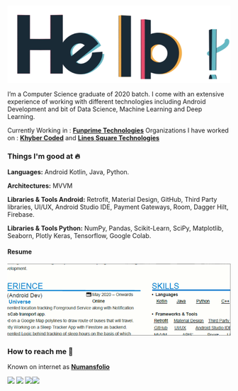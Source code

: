 ![**Hello there**](https://github.com/iNuman/GitHubStats/blob/master/hello.gif "Header")

I’m a Computer Science graduate of 2020 batch. I come with an extensive experience of working with different technologies including Android Development and bit of Data Science, Machine Learning and Deep Learning.

Currently Working in : [**Funprime Technologies**](https://funprimetechnology.com/)
Organizations I have worked on : [**Khyber Coded**](http://khybercoded.com/) and [**Lines Square Technologies**](https://linesquaretech.com/)

### Things I'm good at :fire:
**Languages:** Android Kotlin, Java, Python.

**Architectures:** MVVM

**Libraries & Tools Android:** Retrofit, Material Design, GitHub, Third Party libraries, UI/UX, Android Studio IDE, Payment Gateways, Room, Dagger Hilt, Firebase.

**Libraries & Tools Python:** NumPy, Pandas, Scikit-Learn, SciPy, Matplotlib, Seaborn, Plotly Keras, Tensorflow, Google Colab.

#### Resume
[![**Resume**](https://github.com/iNuman/GitHubStats/blob/master/Resume.gif)](https://drive.google.com/file/d/1_WtU0CYmeS7zWPERo0LOYJnkIyLfupcw/view?usp=sharing)


### How to reach me 📱
Known on internet as [**Numansfolio**](https://www.numansfolio.ml/) 

[<img target="_blank" src="https://img.icons8.com/cotton/64/000000/whatsapp--v4.png"/>](https://wa.me/923127746663) [<img target="_blank" src="https://img.icons8.com/doodle/64/000000/skype--v1.png"/>](https://join.skype.com/invite/UUZ8rtYW9Z0l) [<img target="_blank" src="https://img.icons8.com/doodle/64/000000/linkedin-circled.png"/>](https://www.linkedin.com/in/-inuman/)[<img target="_blank" src="https://img.icons8.com/doodle/64/000000/instagram.png"/>](https://www.instagram.com/inoumn/)



